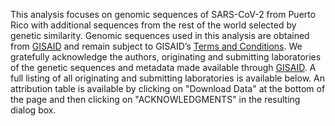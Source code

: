 This analysis focuses on genomic sequences of SARS-CoV-2 from Puerto Rico with additional sequences from the rest of the world selected by genetic similarity. Genomic sequences used in this analysis are obtained from [GISAID](https://gisaid.org) and remain subject to GISAID’s [Terms and Conditions](https://www.gisaid.org/registration/terms-of-use/). We gratefully acknowledge the authors, originating and submitting laboratories of the genetic sequences and metadata made available through [GISAID](https://gisaid.org). A full listing of all originating and submitting laboratories is available below. An attribution table is available by clicking on "Download Data" at the bottom of the page and then clicking on "ACKNOWLEDGMENTS" in the resulting dialog box.

